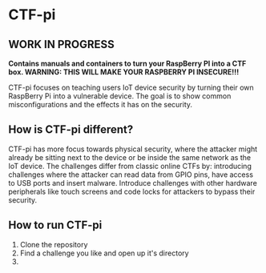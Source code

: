 # CTF-pi

## **WORK IN PROGRESS**

**Contains manuals and containers to turn your RaspBerry PI into a CTF box. WARNING: THIS WILL MAKE YOUR RASPBERRY PI INSECURE!!!**

CTF-pi focuses on teaching users IoT device security by turning their own RaspBerry Pi into a vulnerable device.
The goal is to show common misconfigurations and the effects it has on the security.

## How is CTF-pi different?

CTF-pi has more focus towards physical security, where the attacker might already be sitting next to the device or be inside the same network as the IoT device.
The challenges differ from classic online CTFs by: introducing challenges where the attacker can read data from GPIO pins, have access to USB ports and insert malware.
Introduce challenges with other hardware peripherals like touch screens and code locks for attackers to bypass their security.


## How to run CTF-pi

1. Clone the repository
2. Find a challenge you like and open up it's directory
3. 